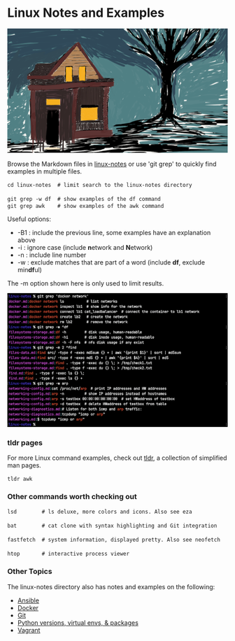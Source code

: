# Linux Notes and Examples
![house2](readme_images/house2_cropped.png)

Browse the Markdown files in [linux-notes](linux-notes) or use 'git grep' to quickly find examples in multiple files.
```shell script
cd linux-notes  # limit search to the linux-notes directory

git grep -w df  # show examples of the df command
git grep awk    # show examples of the awk command
```

Useful options:
* -B1 : include the previous line, some examples have an explanation above
* -i : ignore case (include **n**etwork and **N**etwork)  
* -n : include line number  
* -w : exclude matches that are part of a word (include **df**, exclude min**df**ul)

The -m option shown here is only used to limit results.

![git_grep](readme_images/git_grep.png)

### tldr pages
For more Linux command examples, check out [tldr](https://github.com/tldr-pages/tldr), a collection of simplified man pages.

```shell script
tldr awk
```

### Other commands worth checking out
```shell script
lsd        # ls deluxe, more colors and icons. Also see eza

bat        # cat clone with syntax highlighting and Git integration

fastfetch  # system information, displayed pretty. Also see neofetch

htop       # interactive process viewer
```

### Other Topics

The linux-notes directory also has notes and examples on the following:
* [Ansible](linux-notes/ansible.md)
* [Docker](linux-notes/docker.md)
* [Git](linux-notes/git.md)
* [Python versions, virtual envs, & packages](linux-notes/python-management.md)
* [Vagrant](linux-notes/vagrant.md)
